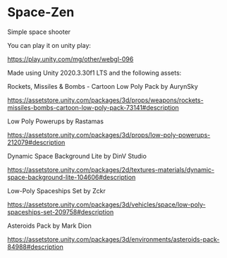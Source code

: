 # Space-Zen
 Simple space shooter
 
 You can play it on unity play:
 
 https://play.unity.com/mg/other/webgl-096

Made using Unity 2020.3.30f1 LTS and the following assets:

Rockets, Missiles & Bombs - Cartoon Low Poly Pack by AurynSky

https://assetstore.unity.com/packages/3d/props/weapons/rockets-missiles-bombs-cartoon-low-poly-pack-73141#description


Low Poly Powerups by Rastamas

https://assetstore.unity.com/packages/3d/props/low-poly-powerups-212079#description

Dynamic Space Background Lite by DinV Studio

https://assetstore.unity.com/packages/2d/textures-materials/dynamic-space-background-lite-104606#description

Low-Poly Spaceships Set by Zckr

https://assetstore.unity.com/packages/3d/vehicles/space/low-poly-spaceships-set-209758#description

Asteroids Pack by Mark Dion

https://assetstore.unity.com/packages/3d/environments/asteroids-pack-84988#description
